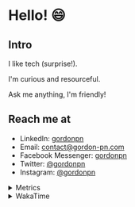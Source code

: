 # Hello! 😄

## Intro

I like tech (surprise!).

I'm curious and resourceful.

Ask me anything, I'm friendly!

## Reach me at

- LinkedIn: [gordonpn](https://www.linkedin.com/in/gordonpn/)
- Email: [contact@gordon-pn.com](mailto:contact@gordon-pn.com)
- Facebook Messenger: [gordonpn](https://www.messenger.com/t/Gordonpn)
- Twitter: [@gordonpn](https://twitter.com/Gordonpn)
- Instagram: [@gordonpn](https://www.instagram.com/gordonpn/)

<details>
  <summary>Metrics</summary>

  <img align="center" src="https://github.com/gordonpn/gordonpn/blob/master/github-metrics.svg" alt="GitHub Metrics">

</details>

<details>
  <summary>WakaTime</summary>

  <!--START_SECTION:waka-->
📊 **This Week I Spent My Time On** 

```text
💬 Programming Languages: 
Java                     33 mins             ██████████░░░░░░░░░░░░░░░   40.79 % 
TypeScript               20 mins             ██████░░░░░░░░░░░░░░░░░░░   24.62 % 
Markdown                 13 mins             ████░░░░░░░░░░░░░░░░░░░░░   15.82 % 
Bash                     6 mins              ██░░░░░░░░░░░░░░░░░░░░░░░   07.68 % 
Brazil Dependency Config 4 mins              █░░░░░░░░░░░░░░░░░░░░░░░░   05.33 % 

🔥 Editors: 
IntelliJ IDEA            1 hr 12 mins        ██████████████████████░░░   87.40 % 
VS Code                  10 mins             ███░░░░░░░░░░░░░░░░░░░░░░   12.60 % 
```


 Last Updated on 09/07/2024 10:21:06 UTC
<!--END_SECTION:waka-->
</details>

